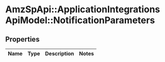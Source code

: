 # AmzSpApi::ApplicationIntegrationsApiModel::NotificationParameters

## Properties
Name | Type | Description | Notes
------------ | ------------- | ------------- | -------------

